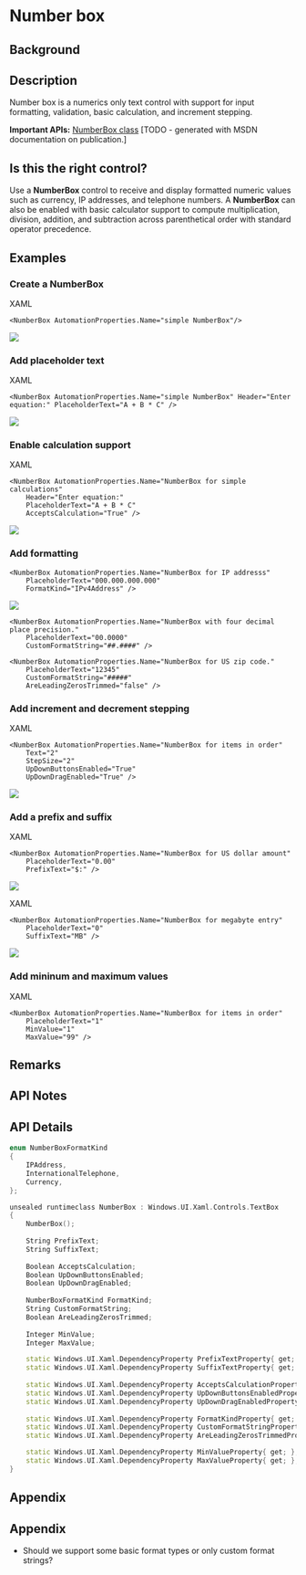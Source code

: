# Number box

<!-- The purpose of this spec is to describe a new feature and
its APIs that make up a new feature in WinUI. -->

<!-- There are two audiences for the spec. The first are people
that want to evaluate and give feedback on the API, as part of
the submission process.  When it's complete
it will be incorporated into the public documentation at
docs.microsoft.com (http://docs.microsoft.com/uwp/toolkits/winui/).
Hopefully we'll be able to copy it mostly verbatim.
So the second audience is everyone that reads there to learn how
and why to use this API. -->

## Background
<!-- Use this section to provide background context for the new API(s) 
in this spec. -->

<!-- This section and the appendix are the only sections that likely
do not get copied to docs.microsoft.com; they're just an aid to reading this spec. -->

<!-- If you're modifying an existing API, included a link here to the
existing page(s) -->

<!-- For example, this section is a place to explain why you're adding this API rather than
modifying an existing API. -->

<!-- For example, this is a place to provide a brief explanation of some dependent
area, just explanation enough to understand this new API, rather than telling
the reader "go read 100 pages of background information posted at ...". -->


## Description
<!-- Use this section to provide a brief description of the feature.
For an example, see the introduction to the PasswordBox control 
(http://docs.microsoft.com/windows/uwp/design/controls-and-patterns/password-box). -->

Number box is a numerics only text control with support for input formatting, validation, basic calculation, and increment stepping.

**Important APIs:** [NumberBox class](https://docs.microsoft.com/en-us/uwp/api/microsoft.ui.xaml.controls.numberbox) [TODO - generated with MSDN documentation on publication.]

## Is this the right control? 

Use a **NumberBox** control to receive and display formatted numeric values such as currency, IP addresses, and telephone numbers. A **NumberBox** can also be enabled with basic calculator support to compute multiplication, division, addition, and subtraction across parenthetical order with standard operator precedence.

## Examples
<!-- Use this section to explain the features of the API, showing
example code with each description. The general format is: 
  feature explanation,
  example code
  feature explanation,
  example code
  etc.-->
  
<!-- Code samples should be in C# and/or C++/WinRT -->

<!-- As an example of this section, see the Examples section for the PasswordBox control 
(https://docs.microsoft.com/windows/uwp/design/controls-and-patterns/password-box#examples). -->

### Create a NumberBox

XAML
```XAML
<NumberBox AutomationProperties.Name="simple NumberBox"/>
```

![](images/numberbox-basic.png)

### Add placeholder text

XAML
```XAML
<NumberBox AutomationProperties.Name="simple NumberBox" Header="Enter equation:" PlaceholderText="A + B * C" />
```

![](images/numberbox-placeholder-text.png)

### Enable calculation support

XAML
```XAML
<NumberBox AutomationProperties.Name="NumberBox for simple calculations" 
    Header="Enter equation:" 
    PlaceholderText="A + B * C" 
    AcceptsCalculation="True" />
```

![](images/numberbox-acceptscalculation.png)

### Add formatting

```XAML
<NumberBox AutomationProperties.Name="NumberBox for IP addresss" 
    PlaceholderText="000.000.000.000"
    FormatKind="IPv4Address" />
```

![](images/numberbox-ipv4-formatting-example.png)

```XAML
<NumberBox AutomationProperties.Name="NumberBox with four decimal place precision." 
    PlaceholderText="00.0000"
    CustomFormatString="##.####" />
```

```XAML
<NumberBox AutomationProperties.Name="NumberBox for US zip code." 
    PlaceholderText="12345"
    CustomFormatString="#####"
    AreLeadingZerosTrimmed="false" />
```

### Add increment and decrement stepping

XAML
```XAML
<NumberBox AutomationProperties.Name="NumberBox for items in order" 
    Text="2"
    StepSize="2"
    UpDownButtonsEnabled="True"
    UpDownDragEnabled="True" />
```

![](images/numberbox-updownbuttons.png)

### Add a prefix and suffix 

XAML
```XAML
<NumberBox AutomationProperties.Name="NumberBox for US dollar amount" 
    PlaceholderText="0.00" 
    PrefixText="$:" />
```

![](images/numberbox-prefix.png)

XAML
```XAML
<NumberBox AutomationProperties.Name="NumberBox for megabyte entry" 
    PlaceholderText="0" 
    SuffixText="MB" />
```

![](images/numberbox-suffix.png)

### Add mininum and maximum values

XAML
```XAML
<NumberBox AutomationProperties.Name="NumberBox for items in order" 
    PlaceholderText="1" 
    MinValue="1"
    MaxValue="99" />
```

## Remarks
<!-- Explanation and guidance that doesn't fit into the Examples section. -->

<!-- APIs should only throw exceptions in exceptional conditions; basically,
only when there's a bug in the caller, such as argument exception.  But if for some
reason it's necessary for a caller to catch an exception from an API, call that
out with an explanation either here or in the Examples -->

## API Notes
<!-- Option 1: Give a one or two line description of each API (type
and member), or at least the ones that aren't obvious
from their name.  These descriptions are what show up
in IntelliSense. For properties, specify the default value of the property if it
isn't the type's default (for example an int-typed property that doesn't default to zero.) -->

<!-- Option 2: Put these descriptions in the below API Details section,
with a "///" comment above the member or type. -->

## API Details
<!-- The exact API, in MIDL3 format (https://docs.microsoft.com/en-us/uwp/midl-3/) -->

```c++ 
enum NumberBoxFormatKind
{
    IPAddress,
    InternationalTelephone,
    Currency,
};

unsealed runtimeclass NumberBox : Windows.UI.Xaml.Controls.TextBox
{
    NumberBox();
    
    String PrefixText;
    String SuffixText;
    
    Boolean AcceptsCalculation;
    Boolean UpDownButtonsEnabled;
    Boolean UpDownDragEnabled;
  
    NumberBoxFormatKind FormatKind;
    String CustomFormatString;
    Boolean AreLeadingZerosTrimmed;
   
    Integer MinValue;
    Integer MaxValue;

    static Windows.UI.Xaml.DependencyProperty PrefixTextProperty{ get; };
    static Windows.UI.Xaml.DependencyProperty SuffixTextProperty{ get; };
    
    static Windows.UI.Xaml.DependencyProperty AcceptsCalculationProperty{ get; };
    static Windows.UI.Xaml.DependencyProperty UpDownButtonsEnabledProperty{ get; };
    static Windows.UI.Xaml.DependencyProperty UpDownDragEnabledProperty{ get; };
    
    static Windows.UI.Xaml.DependencyProperty FormatKindProperty{ get; };
    static Windows.UI.Xaml.DependencyProperty CustomFormatStringProperty{ get; };
    static Windows.UI.Xaml.DependencyProperty AreLeadingZerosTrimmedProperty{ get; };

    static Windows.UI.Xaml.DependencyProperty MinValueProperty{ get; };
    static Windows.UI.Xaml.DependencyProperty MaxValueProperty{ get; };
}
```

## Appendix
<!-- Anything else that you want to write down for posterity, but 
that isn't necessary to understand the purpose and usage of the API.
For example, implementation details. -->

## Appendix

* Should we support some basic format types or only custom format strings? 

